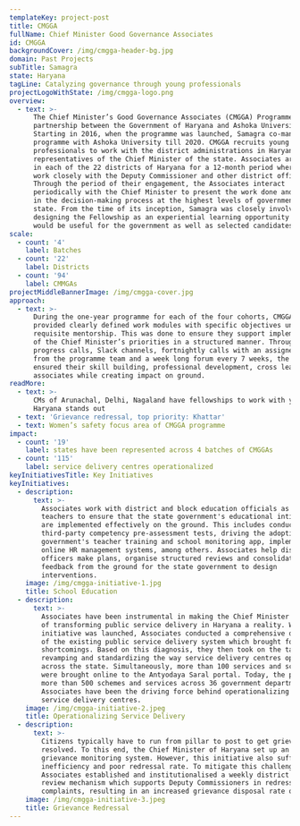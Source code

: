 ```yaml
---
templateKey: project-post
title: CMGGA
fullName: Chief Minister Good Governance Associates
id: CMGGA
backgroundCover: /img/cmgga-header-bg.jpg
domain: Past Projects
subTitle: Samagra
state: Haryana
tagLine: Catalyzing governance through young professionals
projectLogoWithState: /img/cmgga-logo.png
overview:
  - text: >-
      The Chief Minister’s Good Governance Associates (CMGGA) Programme is a
      partnership between the Government of Haryana and Ashoka University.
      Starting in 2016, when the programme was launched, Samagra co-managed the
      programme with Ashoka University till 2020. CMGGA recruits young
      professionals to work with the district administrations in Haryana as
      representatives of the Chief Minister of the state. Associates are posted
      in each of the 22 districts of Haryana for a 12-month period where they
      work closely with the Deputy Commissioner and other district officials.
      Through the period of their engagement, the Associates interact
      periodically with the Chief Minister to present the work done and assist
      in the decision-making process at the highest levels of government at the
      state. From the time of its inception, Samagra was closely involved in
      designing the Fellowship as an experiential learning opportunity that
      would be useful for the government as well as selected candidates. 
scale:
  - count: '4'
    label: Batches
  - count: '22'
    label: Districts
  - count: '94'
    label: CMMGAs
projectMiddleBannerImage: /img/cmgga-cover.jpg
approach:
  - text: >-
      During the one-year programme for each of the four cohorts, CMGGAs were
      provided clearly defined work modules with specific objectives under
      requisite mentorship. This was done to ensure they support implementation
      of the Chief Minister’s priorities in a structured manner. Through weekly
      progress calls, Slack channels, fortnightly calls with an assigned “buddy”
      from the programme team and a week long forum every 7 weeks, the programme
      ensured their skill building, professional development, cross learning for
      associates while creating impact on ground.
readMore:
  - text: >-
      CMs of Arunachal, Delhi, Nagaland have fellowships to work with youth. Why
      Haryana stands out
  - text: 'Grievance redressal, top priority: Khattar'
  - text: Women’s safety focus area of CMGGA programme
impact:
  - count: '19'
    label: states have been represented across 4 batches of CMGGAs
  - count: '115'
    label: service delivery centres operationalized
keyInitiativesTitle: Key Initiatives
keyInitiatives:
  - description:
      text: >-
        Associates work with district and block education officials as well as
        teachers to ensure that the state government's educational intitiaitves
        are implemented effectively on the ground. This includes conducting
        third-party competency pre-assessment tests, driving the adoption of the
        government's teacher training and school monitoring app, implementing
        online HR management systems, among others. Associates help district
        officers make plans, organise structured reviews and consolidate
        feedback from the ground for the state government to design
        interventions.
    image: /img/cmgga-initiative-1.jpg
    title: School Education
  - description:
      text: >-
        Associates have been instrumental in making the Chief Minister's vision
        of transforming public service delivery in Haryana a reality. When the
        initiative was launched, Associates conducted a comprehensive diagnostic
        of the existing public service delivery system which brought forth its
        shortcomings. Based on this diagnosis, they then took on the task of
        revamping and standardizing the way service delivery centres operated
        across the state. Simultaneously, more than 100 services and schemes
        were brought online to the Antyodaya Saral portal. Today, the portal has
        more than 500 schemes and services across 36 government departments.
        Associates have been the driving force behind operationalizing the
        service delivery centres.
    image: /img/cmgga-initiative-2.jpeg
    title: Operationalizing Service Delivery
  - description:
      text: >-
        Citizens typically have to run from pillar to post to get grievances
        resolved. To this end, the Chief Minister of Haryana set up an online
        grievance monitoring system. However, this initiative also suffered from
        inefficiency and poor redressal rate. To mitigate this challenge,
        Associates established and institutionalised a weekly district level
        review mechanism which supports Deputy Commissioners in redressing
        complaints, resulting in an increased grievance disposal rate of 70-80%.
    image: /img/cmgga-initiative-3.jpeg
    title: Grievance Redressal
---
```


